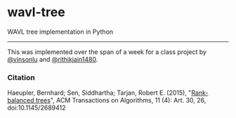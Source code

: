 # wavl-tree
WAVL tree implementation in Python

---
This was implemented over the span of a week for a class project by [@vinsonlu](https://github.com/vinsonlu) and [@rithikjain1480](https://github.com/rithikjain1480).

### Citation

Haeupler, Bernhard; Sen, Siddhartha; Tarjan, Robert E. (2015), "[Rank-balanced trees](http://sidsen.azurewebsites.net/papers/rb-trees-talg.pdf)", ACM Transactions on Algorithms, 11 (4): Art. 30, 26, doi:10.1145/2689412
